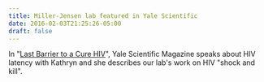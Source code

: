 ```yaml
---
title: Miller-Jensen lab featured in Yale Scientific
date: 2016-02-03T21:25:26-05:00
draft: false
---
```


In "[Last Barrier to a Cure
HIV](https://www.yalescientific.org/2016/02/last-barrier-to-a-cure-hiv-researchers-examine-reactivation-of-hidden-viruses/)",
Yale Scientific Magazine speaks about HIV latency with Kathryn and she
describes our lab's work on HIV "shock and kill".
